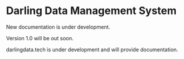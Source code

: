 # Darling Data Management System

New documentation is under development.

Version 1.0 will be out soon.

darlingdata.tech is under development and will provide documentation.


